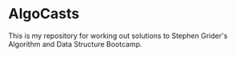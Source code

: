 # AlgoCasts

This is my repository for working out solutions to Stephen Grider's Algorithm and Data Structure Bootcamp. 
